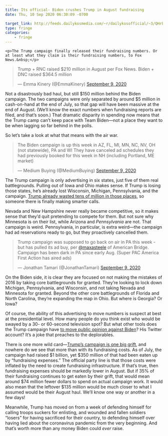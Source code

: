 ```yaml
---
title: Its official- Biden crushes Trump in August fundraising
date: Thu, 10 Sep 2020 06:30:09 -0700

target_link: http://feeds.dailykosmedia.com/~r/dailykosofficial/~3/QHrbCJnEUS0/-It-s-official-Biden-crushes-Trump-in-August-fundraising
type: fringe
categories:
    - fringe
---
```

    <p>The Trump campaign finally released their fundraising numbers. Or at least what they claim is their fundraising numbers, to Fox News.&nbsp;</p>

<div class="dk-editor-embed center-block">  <blockquote><p>Trump + RNC raised $210 million in August per Fox News. Biden + DNC raised $364.5 million</p>— Emma Kinery (@EmmaKinery) <a href="https://twitter.com/EmmaKinery/status/1303739206435512321?ref_src=twsrc%5Etfw">September 9, 2020</a></blockquote>
</div>

<p>Not a disastrously bad haul, but still $150 million behind the Biden campaign. The two campaigns were only separated by around $5 million in cash-on-hand at the end of July, so that gap will have been massive at the end of August. (We’ll know the exact numbers when fundraising reports are filed, and that’s soon.)&nbsp;That dramatic disparity in spending now means that the Trump camp can’t keep pace with Team Biden—not a place they want to be when lagging so far behind in the polls.</p>


<p>So let’s take a look at what that means with the air war.&nbsp;</p>

<div class="dk-editor-embed center-block">  <blockquote><p>The Biden campaign is up this week in AZ, FL, MI, MN, NC, NV, OH (not statewide), PA and WI  They have canceled ad schedules they had previously booked for this week in NH (including Portland, ME market)</p>— Medium Buying (@MediumBuying) <a href="https://twitter.com/MediumBuying/status/1303688815064866821?ref_src=twsrc%5Etfw">September 9, 2020</a></blockquote>
</div>

<p>The Trump campaign is only advertising in six states, just five of them real battlegrounds. Pulling out of Iowa and Ohio makes sense. If Trump is losing those states, he’s already lost Wisconsin, Michigan, Pennsylvania, and the campaign. <a href="https://www.dailykos.com/stories/2020/7/7/1958638/-Trump-has-a-lot-of-campaign-cash-but-he-s-wasting-it">Trump already wasted tens of million in those places</a>, so someone there is finally making smarter calls.</p>

<p>Nevada and New Hampshire never really became competitive, so it makes sense that they’d quit pretending to compete for them. But not sure why Minnesota is on their list, while&nbsp;Arizona and <em>Pennsylvania</em> are not. That campaign is weird. Pennsylvania, in particular, is extra weird—the campaign had ad reservations ready to go, but they proactively cancelled them.&nbsp;</p>

<div class="dk-editor-embed center-block">  <blockquote><p>Trump campaign was supposed to go back on air in PA this week - but has pulled its ad buy, per <a href="https://twitter.com/maxasteele?ref_src=twsrc%5Etfw">@maxasteele</a> of American Bridge.  Campaign has been dark in PA since early Aug. (Super PAC America First Action has aired ads)</p>— Jonathan Tamari (@JonathanTamari) <a href="https://twitter.com/JonathanTamari/status/1303716521227804676?ref_src=twsrc%5Etfw">September 9, 2020</a></blockquote>
</div>

<p>On the Biden side, it is clear they are focused on not making the mistakes of 2016 by taking core battlegrounds for granted. They’re looking to lock down Michigan, Pennsylvania, and Wisconsin, and not taking Nevada and Minnesota for granted. Beyond the other core battlegrounds of Florida and North Carolina, they’re expanding the map in Ohio. But where is&nbsp;Georgia? Or Iowa?&nbsp;</p>

<p>Of course, the ability of this advertising to move numbers is suspect at best at the presidential level. How many people do you think&nbsp;exist who would be swayed by a 30- or 60-second television spot? But what other tools does the Trump campaign have <a href="https://www.dailykos.com/stories/2020/9/9/1976037/-Trump-flails-as-he-fails-to-land-any-blows-on-Biden">to move public opinion against Biden</a>? His Twitter account? It’s a joke that preaches to the deplorables.&nbsp;</p>

<p>There is one more wild card—<a href="https://www.dailykos.com/stories/2020/9/8/1975758/-Trump-campaign-is-broke-because-it-has-burned-through-800-MILLION">Trump’s campaign is one big grift</a>, and nowhere do we see that more than with its fundraising costs. As of July, the campaign had raised $1 billion, yet $350 million of that had been eaten up by “fundraising expenses.” The official party line is that those costs were inflated by the need to create fundraising infrastructure. If that’s true, then fundraising expenses should be markedly lower in August. But if 35% of their fundraising continues to get eaten by&nbsp;their grift, that would mean around $74 million fewer dollars to spend on actual campaign work. It would also mean that the leftover $135 million would be much closer to what I assumed would be their August haul. We’ll know one way or another in a few days!&nbsp;</p>

<p>Meanwhile, Trump has moved on from a week of defending himself for calling troops suckers for enlisting, and wounded and fallen soldiers “losers” for having sacrificed for their country, to defending himself over having lied about the coronavirus pandemic from the very beginning. And that’s worth more than any money Biden could&nbsp;<em>ever</em>&nbsp;raise.&nbsp;</p><img src="http://feeds.feedburner.com/~r/dailykosofficial/~4/QHrbCJnEUS0" height="1" width="1" alt=""/> 